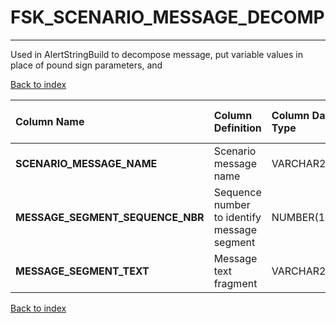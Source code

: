 # FSK_SCENARIO_MESSAGE_DECOMP

---

Used in AlertStringBuild to decompose message, put variable values in place of pound sign parameters, and

[Back to index](./index.md)

| Column Name                      | Column Definition                           | Column Data Type   | Column Null Option   | PK   | FK   |
|:---------------------------------|:--------------------------------------------|:-------------------|:---------------------|:-----|:-----|
| **SCENARIO_MESSAGE_NAME**        | Scenario message name                       | VARCHAR2(35)       | Not Null             | Yes  | No   |
| **MESSAGE_SEGMENT_SEQUENCE_NBR** | Sequence number to identify message segment | NUMBER(10)         | Not Null             | Yes  | No   |
| **MESSAGE_SEGMENT_TEXT**         | Message text fragment                       | VARCHAR2(255)      | Null                 | No   | No   |

[Back to index](./index.md)